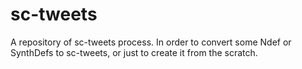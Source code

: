 sc-tweets
=========
A repository of sc-tweets process.
In order to convert some Ndef or SynthDefs to sc-tweets, or just to create it from the scratch.
